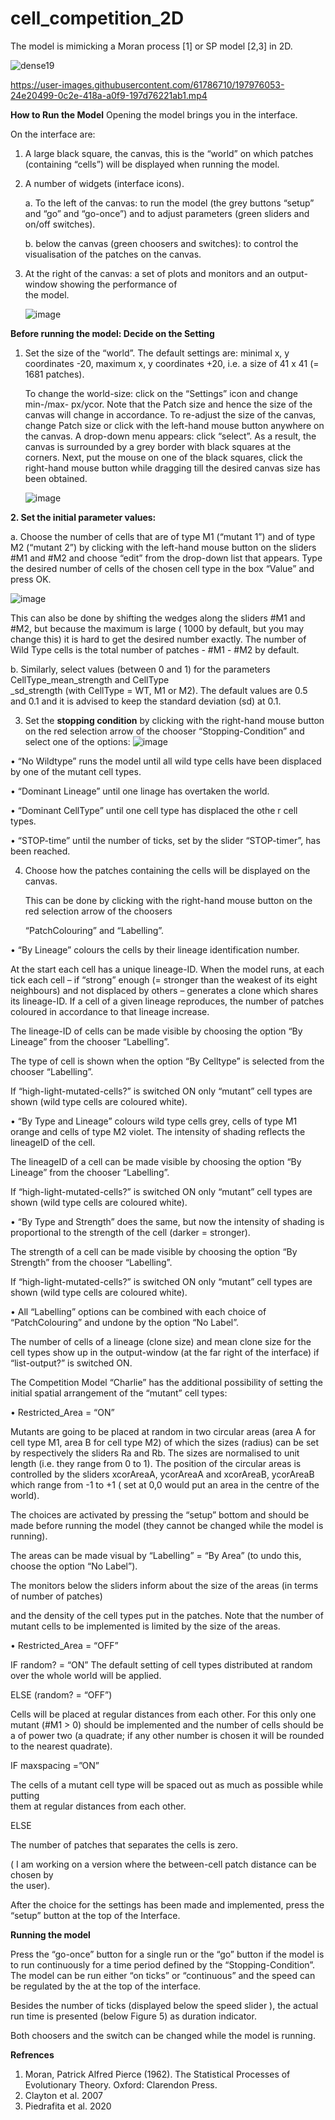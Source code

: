 # cell_competition_2D
The model is mimicking a Moran process [1] or SP model [2,3] in 2D.

![dense19](https://user-images.githubusercontent.com/61786710/197974874-4587394c-be42-4c61-b6ee-6af143b13e1e.png)

https://user-images.githubusercontent.com/61786710/197976053-24e20499-0c2e-418a-a0f9-197d76221ab1.mp4


**How to Run the Model**
Opening the model brings you in the interface.

On the interface are:

1. A large black square, the canvas, this is the “world” on which patches (containing “cells”) will be displayed when running the model.

3. A number of widgets (interface icons).
    
    a. To the left of the canvas: to run the model (the grey buttons “setup” and “go” and “go-once”) and to adjust parameters (green sliders and on/off switches).
    
    b. below the canvas (green choosers and switches): to control the visualisation of the patches on the canvas.
    
3. At the right of the canvas: a set of plots and monitors and an output-window showing the performance of  
    the model.
    
    ![image](https://user-images.githubusercontent.com/61786710/198335981-ee5fec5f-ed68-47cf-a5d9-005015deeefc.png)



**Before running the model: Decide on the Setting**
1. Set the size of the “world”.
     The default settings are: minimal x, y coordinates -20, maximum x, y coordinates +20, i.e. a size of 41 x 41  (= 1681 patches). 
     
     To change the world-size: click on the “Settings” icon and change min-/max- px/ycor. Note that the Patch size and hence the size of the canvas will change in accordance. To re-adjust the size of the canvas, change Patch size or click with the left-hand mouse button anywhere on the canvas. A drop-down menu appears: click “select”. As a result, the canvas is surrounded by a grey border with black squares at the corners. Next, put the mouse on one of the black squares, click the right-hand mouse button while dragging till the desired canvas size has been obtained.
     
     ![image](https://user-images.githubusercontent.com/61786710/198336113-a022742b-cd90-43a6-954e-a64b69b3af51.png)
 
**2. Set the initial parameter values:**

a. Choose the number of cells that are of type M1 (“mutant 1”) and of type M2 (“mutant 2”) by clicking with the left-hand mouse button on the sliders #M1 and #M2 and choose “edit” from the drop-down list that appears. Type the desired number of cells of the chosen cell type in the box “Value” and press OK.

![image](https://user-images.githubusercontent.com/61786710/198336897-60aef4bd-94bd-45da-a70d-d14e2c457063.png)

This can also be done by shifting the wedges along the sliders #M1 and #M2, but because the maximum is large ( 1000 by default, but you may change this) it is hard to get the desired number exactly. The number of Wild Type cells is the total number of patches - #M1 - #M2 by default.
      
b. Similarly, select values (between 0 and 1) for the parameters CellType_mean_strength and CellType  
         _sd_strength (with CellType = WT, M1 or M2).  The default values are 0.5 and 0.1 and it is advised to keep the standard deviation (sd) at 0.1.
         

3. Set the **stopping condition** by clicking with the right-hand mouse button on the red selection arrow of 
    the chooser “Stopping-Condition” and select one of the options:
    ![image](https://user-images.githubusercontent.com/61786710/198337410-55f9c2d3-195a-43ac-a881-0111fc421591.png)
                                  
•	“No Wildtype” runs the model until all wild type cells have been displaced by one of the mutant cell types.

•	“Dominant Lineage” until one linage has overtaken the world.

•	“Dominant CellType” until one cell type has displaced the othe r cell types.

•	“STOP-time” until the number of ticks, set by the slider “STOP-timer”, has been reached.

4. Choose how the patches containing the cells will be displayed on the canvas.
    
    This can be done by clicking with the right-hand mouse button on the red selection arrow of the choosers
    
    “PatchColouring” and “Labelling”.
    
•	“By Lineage” colours the cells by their lineage identification number. 

At the start each cell has a unique lineage-ID. When the model runs, at each tick each cell – if “strong” enough (= stronger than the weakest of  its eight neighbours) and not displaced by others – generates a clone which shares its lineage-ID. If a cell of a given lineage reproduces, the number of patches coloured in accordance to that lineage increase. 

   The lineage-ID of cells can be made visible by choosing the option “By Lineage” from the chooser “Labelling”.

   The type of cell is shown when the option “By Celltype” is selected from the chooser “Labelling”.

   If “high-light-mutated-cells?” is switched ON only “mutant” cell types are shown (wild type cells are coloured white).

•	“By Type and Lineage” colours wild type cells grey, cells of type M1 orange and cells of type M2 violet. The intensity of shading reflects the lineageID of the cell.

   The lineageID of a cell can be made visible by choosing the option “By Lineage” from the chooser “Labelling”. 

   If “high-light-mutated-cells?” is switched ON only “mutant” cell types are shown (wild type cells are coloured white).


•	“By Type and Strength” does the same, but now the intensity of shading is proportional to the strength of the cell (darker = stronger).

   The strength of a cell can be made visible by choosing the option “By Strength” from the chooser “Labelling”. 

   If “high-light-mutated-cells?” is switched ON only “mutant” cell types are shown (wild type cells are coloured white).

•	All “Labelling” options can be combined with each choice of “PatchColouring” and undone by the option “No Label”. 


The number of cells of a lineage (clone size) and mean clone size for the cell types show up in the output-window (at the far right of the interface) if  “list-output?” is switched ON.


The Competition Model “Charlie” has the additional possibility of setting the initial spatial arrangement of the “mutant” cell types:

•	Restricted_Area = “ON”

Mutants are going to be placed at random in two circular areas (area A for cell type M1, area B for cell type M2) of which the sizes (radius) can be set by respectively the sliders Ra and Rb. The sizes are normalised to unit length (i.e. they range from 0 to 1). The position of the circular areas is controlled by the sliders xcorAreaA, ycorAreaA and xcorAreaB, ycorAreaB which range from -1 to +1 ( set at 0,0 would put an area in the centre of the world).

The choices are activated by pressing the “setup” bottom and should be made before running the model (they cannot be changed while the model is running).

The areas can be made visual by “Labelling” =  “By Area” (to undo this, choose the option “No Label”).

The monitors below the sliders inform about the size of the areas (in terms of number of patches)

and the density of the cell types put in the patches. Note that the number of mutant cells to be implemented is limited by the size of the areas.

•	Restricted_Area = “OFF” 

IF random? = “ON”
              The default setting of cell types distributed at random over the whole world will be applied.
              
ELSE (random? = “OFF”)

Cells will be placed at regular distances from each other. For this only one mutant (#M1 > 0) should be implemented and the number of cells should be a of power two (a quadrate; if any other number is chosen it will be rounded to the nearest quadrate).

IF maxspacing =”ON”

 The cells of a mutant cell type will be spaced out as much as possible while putting   
 them at regular distances from each other.
 
ELSE

  The number of patches that separates the cells is zero. 
  
  ( I am working on a version where the between-cell patch distance can be chosen by     
     the user).

After the choice for the settings has been made and implemented, press the “setup” button at the top of the Interface.


**Running the model**

Press the “go-once” button for a single run or the “go” button if the model is to run continuously for a time period defined by the “Stopping-Condition”. The model can be run either “on ticks” or “continuous” and the speed can be regulated by  the at the top of the interface.

Besides the number of ticks (displayed below the speed slider ), the actual run time is presented (below Figure 5) as duration indicator. 

Both choosers and the switch can be changed while the model is running. 




**Refrences**

1. Moran, Patrick Alfred Pierce (1962). The Statistical Processes of Evolutionary Theory. Oxford: Clarendon Press.
2. Clayton et al. 2007
3. Piedrafita et al. 2020

